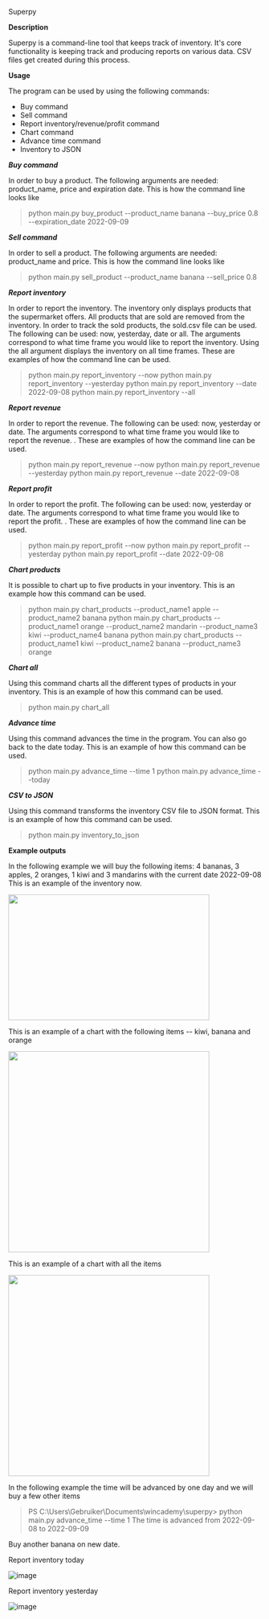 Superpy

**Description**

Superpy is a command-line tool that keeps track of inventory. It's core functionality is keeping track and producing reports on various data. CSV files get created during this process. 

**Usage**

The program can be used by using the following commands:
- Buy command
- Sell command
- Report inventory/revenue/profit command
- Chart command
- Advance time command
- Inventory to JSON

***Buy command***

In order to buy a product. The following arguments are needed: product_name, price and expiration date. This is how the command line looks like
> python main.py buy_product --product_name banana --buy_price 0.8 --expiration_date 2022-09-09

***Sell command***

In order to sell a product. The following arguments are needed: product_name and price. This is how the command line looks like
> python main.py sell_product --product_name banana --sell_price 0.8 


***Report inventory***

In order to report the inventory. The inventory only displays products that the supermarket offers. All products that are sold are removed from the inventory. In order to track the sold products, the sold.csv file can be used.  The following can be used: now, yesterday, date or all. The arguments correspond to what time frame you would like to report the inventory. Using the all argument displays the inventory on all time frames. These are examples of how the command line can be used. 
> python main.py report_inventory --now
> python main.py report_inventory --yesterday
> python main.py report_inventory --date 2022-09-08
> python main.py report_inventory --all 


***Report revenue***

In order to report the revenue. The following can be used: now, yesterday or date. The arguments correspond to what time frame you would like to report the revenue. . These are examples of how the command line can be used. 
> python main.py report_revenue --now
> python main.py report_revenue --yesterday
> python main.py report_revenue --date 2022-09-08


***Report profit***

In order to report the profit. The following can be used: now, yesterday or date. The arguments correspond to what time frame you would like to report the profit. . These are examples of how the command line can be used. 
> python main.py report_profit --now
> python main.py report_profit --yesterday
> python main.py report_profit --date 2022-09-08

***Chart products***

It is possible to chart up to five products in your inventory. This is an example how this command can be used. 
> python main.py chart_products --product_name1 apple --product_name2 banana
> python main.py chart_products --product_name1 orange --product_name2 mandarin --product_name3 kiwi --product_name4 banana
> python main.py chart_products --product_name1 kiwi --product_name2 banana --product_name3 orange
> 
***Chart all***

Using this command charts all the different types of products in  your inventory. This is an example of how this command can be used. 
> python main.py chart_all

***Advance time***

Using this command advances the time in the program. You can also go back to the date today.  This is an example of how this command can be used. 
>  python main.py advance_time --time 1 
>  python main.py advance_time --today

***CSV to JSON***

Using this command transforms the inventory CSV file to JSON format. This is an example of how this command can be used. 
>  python main.py inventory_to_json



**Example outputs**

In the following example we will buy the following items: 4 bananas, 3 apples, 2 oranges, 1 kiwi and 3 mandarins with the current date 2022-09-08
This is an example of the inventory now.

<img src="https://user-images.githubusercontent.com/103627787/189226816-6aa268a4-1d95-4b90-9221-11c408717af1.png" width="400" height="250">

This is an example of a chart with the following items -- kiwi, banana and orange

<img src="https://user-images.githubusercontent.com/103627787/189228156-9b13daf0-111e-4b8d-847b-7e7bccc797c8.png" width="400" height="400">

This is an example of a chart with all the items

<img src="https://user-images.githubusercontent.com/103627787/189227069-9abccc57-1a63-4d91-a27a-e6f012963370.png" width="400" height="400">


In the following example the time will be advanced by one day and we will buy a few other items
> PS C:\Users\Gebruiker\Documents\wincademy\superpy> python main.py advance_time --time 1 
> The time is advanced from 2022-09-08 to 2022-09-09 


Buy another banana on new date. 

Report inventory today

![image](https://user-images.githubusercontent.com/103627787/189229118-4e24883e-6610-4891-a204-442cfafaa5d9.png)

Report inventory yesterday

![image](https://user-images.githubusercontent.com/103627787/189229298-a7afe3d5-3d71-4315-900d-8f1ff09f124e.png)








